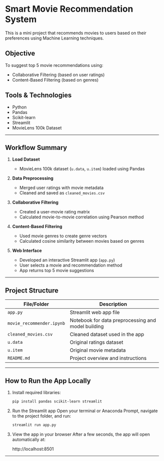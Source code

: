 # Smart Movie Recommendation System

This is a mini project that recommends movies to users based on their preferences using Machine Learning techniques.

## Objective
To suggest top 5 movie recommendations using:
-  Collaborative Filtering (based on user ratings)
-  Content-Based Filtering (based on genres)

## Tools & Technologies
- Python
- Pandas
- Scikit-learn
- Streamlit
- MovieLens 100k Dataset

---

## Workflow Summary

1. **Load Dataset**  
   - MovieLens 100k dataset (`u.data`, `u.item`) loaded using Pandas

2. **Data Preprocessing**  
   - Merged user ratings with movie metadata  
   - Cleaned and saved as `cleaned_movies.csv`

3. **Collaborative Filtering**  
   - Created a user-movie rating matrix  
   - Calculated movie-to-movie correlation using Pearson method

4. **Content-Based Filtering**  
   - Used movie genres to create genre vectors  
   - Calculated cosine similarity between movies based on genres

5. **Web Interface**  
   - Developed an interactive Streamlit app (`app.py`)  
   - User selects a movie and recommendation method  
   - App returns top 5 movie suggestions

---

## Project Structure

| File/Folder | Description |
|-------------|-------------|
| `app.py` | Streamlit web app file |
| `movie_recommender.ipynb` | Notebook for data preprocessing and model building |
| `cleaned_movies.csv` | Cleaned dataset used in the app |
| `u.data` | Original ratings dataset |
| `u.item` | Original movie metadata |
| `README.md` | Project overview and instructions |

---

## How to Run the App Locally

1. Install required libraries:
   ```bash
   pip install pandas scikit-learn streamlit
   
2. Run the Streamlit app
Open your terminal or Anaconda Prompt, navigate to the project folder, and run:
    ```bash
   streamlit run app.py

3. View the app in your browser
After a few seconds, the app will open automatically at:

   http://localhost:8501

---
